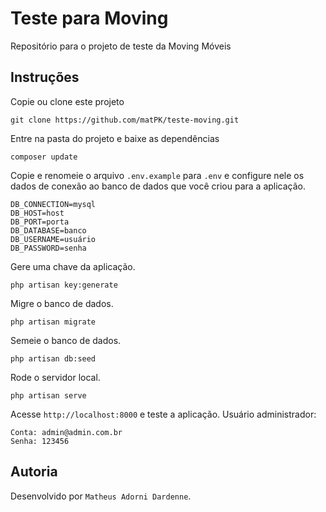 # Teste para Moving
Repositório para o projeto de teste da Moving Móveis

## Instruções
Copie ou clone este projeto

    git clone https://github.com/matPK/teste-moving.git

Entre na pasta do projeto e baixe as dependências

    composer update

Copie e renomeie o arquivo ``.env.example`` para ``.env`` e configure nele os dados de conexão ao banco de dados que você criou para a aplicação.

    DB_CONNECTION=mysql
    DB_HOST=host
    DB_PORT=porta
    DB_DATABASE=banco
    DB_USERNAME=usuário
    DB_PASSWORD=senha

Gere uma chave da aplicação.

    php artisan key:generate

Migre o banco de dados.

    php artisan migrate

Semeie o banco de dados.

    php artisan db:seed

Rode o servidor local.

    php artisan serve

Acesse ``http://localhost:8000`` e teste a aplicação.
Usuário administrador:

    Conta: admin@admin.com.br
    Senha: 123456
    
## Autoria
Desenvolvido por ``Matheus Adorni Dardenne``.